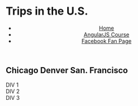 <!DOCTYPE html>
<html>
<head>
<meta charset="utf-8">
<title>Stewtang Travel Page</title>
<style>

</style>
</head>
<body>
<h1>Trips in the U.S.</h1>

<header>
  <ul>
    <li><a href="/">Home</a></li>
    <li><a href="http://goo.gl/V0Wl6s" target="_blank">AngularJS Course</a></li>
    <li><a href="http://www.facebook.com/CourseraWebDev" target="_blank">Facebook Fan Page</a></li>
  </ul>
</header>
<h2>
Chicago Denver San. Francisco
</h2>

<section>
  <div>DIV 1</div>
  <div>DIV 2</div>
  <div>DIV 3</div>
  
</section>

</body>
</html>
